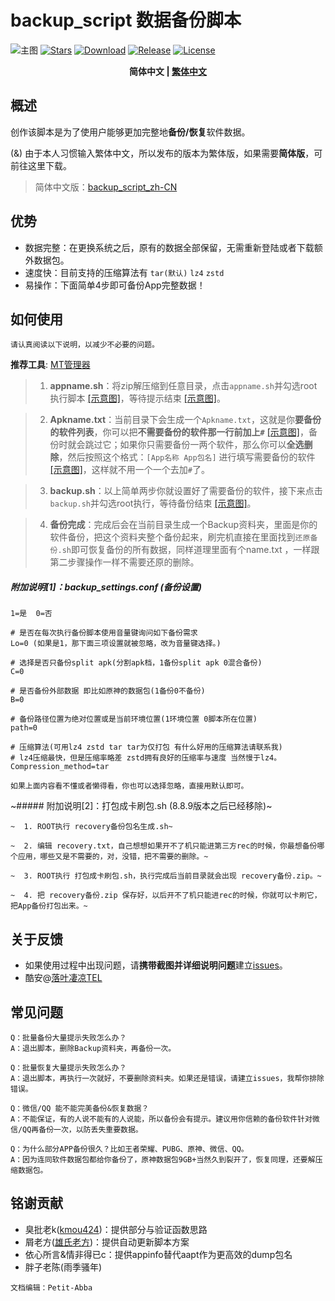# backup_script 数据备份脚本
![主图](https://github.com/Petit-Abba/backup_script_zh-CN/blob/06e06a015a1f672be52d980cb77ec0fd8dc4087d/File/mmexport1631297554615.png)
[![Stars](https://img.shields.io/github/stars/YAWAsau/backup_script?label=stars)](https://github.com/YAWAsau)
[![Download](https://img.shields.io/github/downloads/YAWAsau/backup_script/total)](https://github.com/YAWAsau/backup_script/releases)
[![Release](https://img.shields.io/github/v/release/YAWAsau/backup_script?label=release)](https://github.com/YAWAsau/backup_script/releases/latest)
[![License](https://img.shields.io/github/license/YAWAsau/backup_script?label=License)](https://choosealicense.com/licenses/gpl-3.0)

<div align="center">
    <span style="font-weight: bold"> 简体中文 | <a href=README_TS.md> 繁体中文 </a> </span>
</div>

## 概述
  创作该脚本是为了使用户能够更加完整地**备份/恢复**软件数据。

  (&) 由于本人习惯输入繁体中文，所以发布的版本为繁体版，如果需要**简体版**，可前往这里下载。
  > 简体中文版：[backup_script_zh-CN](https://github.com/Petit-Abba/backup_script_zh-CN)

## 优势
   - 数据完整：在更换系统之后，原有的数据全部保留，无需重新登陆或者下载额外数据包。
   - 速度快：目前支持的压缩算法有 `tar(默认)` `lz4` `zstd`
   - 易操作：下面简单4步即可备份App完整数据！

## 如何使用
  `请认真阅读以下说明，以减少不必要的问题。`

  **推荐工具**: [MT管理器](https://www.coolapk.com/apk/bin.mt.plus)

  > 1. __appname.sh__：将zip解压缩到任意目录，点击`appname.sh`并勾选root执行脚本 [[示意图]](https://github.com/Petit-Abba/backup_script_zh-CN//raw/main/File/Picture/1.png)，等待提示结束 [[示意图]](https://github.com/Petit-Abba/backup_script_zh-CN//raw/main/File/Picture/2.png)。

  > 2. __Apkname.txt__：当前目录下会生成一个`Apkname.txt`，这就是你**要备份的软件列表**，你可以把**不需要备份的软件那一行前加上`#`** [[示意图]](https://github.com/Petit-Abba/backup_script_zh-CN//raw/main/File/Picture/3.png)，备份时就会跳过它；如果你只需要备份一两个软件，那么你可以**全选删除**，然后按照这个格式：`[App名称 App包名]` 进行填写需要备份的软件 [[示意图]](https://github.com/Petit-Abba/backup_script_zh-CN//raw/main/File/Picture/4.png)，这样就不用一个一个去加`#`了。

  > 3. __backup.sh__：以上简单两步你就设置好了需要备份的软件，接下来点击`backup.sh`并勾选root执行，等待备份结束 [[示意图]](https://github.com/Petit-Abba/backup_script_zh-CN//raw/main/File/Picture/5.png)。

  > 4. __备份完成__：完成后会在当前目录生成一个Backup资料夹，里面是你的软件备份，把这个资料夹整个备份起来，刷完机直接在里面找到`还原备份.sh`即可恢复备份的所有数据，同样道理里面有个name.txt ，一样跟第二步骤操作一样不需要还原的删除。

##### 附加说明[1]：backup_settings.conf (备份设置)
  ```
  1=是  0=否 

  # 是否在每次执行备份脚本使用音量键询问如下备份需求
  Lo=0 (如果是1，那下面三项设置就被忽略，改为音量键选择。)

  # 选择是否只备份split apk(分割apk档，1备份split apk 0混合备份)
  C=0

  # 是否备份外部数据 即比如原神的数据包(1备份0不备份)
  B=0

  # 备份路径位置为绝对位置或是当前环境位置(1环境位置 0脚本所在位置)
  path=0

  # 压缩算法(可用lz4 zstd tar tar为仅打包 有什么好用的压缩算法请联系我)
  # lz4压缩最快，但是压缩率略差 zstd拥有良好的压缩率与速度 当然慢于lz4。
  Compression_method=tar
  ```
  `如果上面内容看不懂或者懒得看，你也可以选择忽略，直接用默认即可。`

~##### 附加说明[2]：打包成卡刷包.sh (8.8.9版本之后已经移除)~
  ```
~  1. ROOT执行 recovery备份包名生成.sh~

~  2. 编辑 recovery.txt，自己想想如果开不了机只能进第三方rec的时候，你最想备份哪个应用，哪些又是不需要的，对，没错，把不需要的删除。~

~  3. ROOT执行 打包成卡刷包.sh，执行完成后当前目录就会出现 recovery备份.zip。~

~  4. 把 recovery备份.zip 保存好，以后开不了机只能进rec的时候，你就可以卡刷它，把App备份打包出来。~
  ```

## 关于反馈
  - 如果使用过程中出现问题，请**携带截图并详细说明问题**建立[issues](https://github.com/YAWAsau/backup_script/issues)。
  - 酷安@[落叶凄凉TEL](http://www.coolapk.com/u/2277637)

## 常见问题
  ```
  Q：批量备份大量提示失败怎么办？
  A：退出脚本，删除Backup资料夹，再备份一次。

  Q：批量恢复大量提示失败怎么办？
  A：退出脚本，再执行一次就好，不要删除资料夹。如果还是错误，请建立issues，我帮你排除错误。

  Q：微信/QQ 能不能完美备份&恢复数据？
  A：不能保证，有的人说不能有的人说能，所以备份会有提示。建议用你信赖的备份软件针对微信/QQ再备份一次，以防丢失重要数据。

  Q：为什么部分APP备份很久？比如王者荣耀、PUBG、原神、微信、QQ。
  A：因为连同软件数据包都给你备份了，原神数据包9GB+当然久到裂开了，恢复同理，还要解压缩数据包。
  ```

## 铭谢贡献
  - 臭批老k([kmou424](https://github.com/kmou424))：提供部分与验证函数思路
  - 屑老方([雄氏老方](http://www.coolapk.com/u/665894))：提供自动更新脚本方案
  - 依心所言&情非得已c：提供appinfo替代aapt作为更高效的dump包名
  - 胖子老陈(雨季骚年)

  `文档编辑：Petit-Abba`

